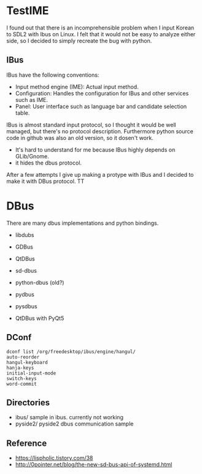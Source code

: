 # TestIME

I found out that there is an incomprehensible problem
when I input Korean to SDL2 with Ibus on Linux.
I felt that it would not be easy to analyze either side,
so I decided to simply recreate the bug with python.

## IBus

IBus have the following conventions:

- Input method engine (IME): Actual input method.
- Configuration: Handles the configuration for IBus and other services such as IME.
- Panel: User interface such as language bar and candidate selection table.

IBus is almost standard input protocol, so I thought it would be well managed,
but there's no protocol description.
Furthermore python source code in github was also an old version, so it dosen't work.

- It's hard to understand for me because IBus highly depends on GLib/Gnome. 
- it hides the dbus protocol.

After a few attempts I give up making a protype with IBus and I decided to make
it with DBus protocol. TT

# DBus

There are many dbus implementations and python bindings.

- libdubs
- GDBus
- QtDBus
- sd-dbus

- python-dbus (old?)
- pydbus
- pysdbus
- QtDBus with PyQt5

## DConf

```
dconf list /org/freedesktop/ibus/engine/hangul/
auto-reorder
hangul-keyboard
hanja-keys
initial-input-mode
switch-keys
word-commit
```

## Directories

- ibus/     sample in ibus. currently not working
- pyside2/  pyside2 dbus communication sample

## Reference

- https://lispholic.tistory.com/38
- http://0pointer.net/blog/the-new-sd-bus-api-of-systemd.html

